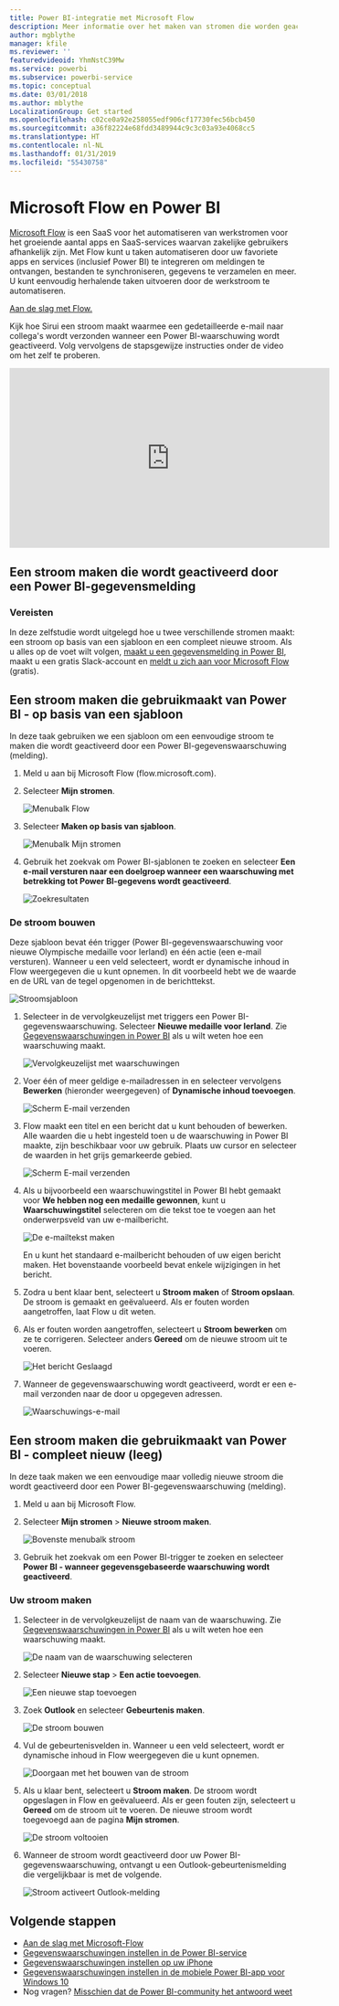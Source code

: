 ```yaml
---
title: Power BI-integratie met Microsoft Flow
description: Meer informatie over het maken van stromen die worden geactiveerd door Power BI-gegevenswaarschuwingen.
author: mgblythe
manager: kfile
ms.reviewer: ''
featuredvideoid: YhmNstC39Mw
ms.service: powerbi
ms.subservice: powerbi-service
ms.topic: conceptual
ms.date: 03/01/2018
ms.author: mblythe
LocalizationGroup: Get started
ms.openlocfilehash: c02ce0a92e258055edf906cf17730fec56bcb450
ms.sourcegitcommit: a36f82224e68fdd3489944c9c3c03a93e4068cc5
ms.translationtype: HT
ms.contentlocale: nl-NL
ms.lasthandoff: 01/31/2019
ms.locfileid: "55430758"
---
```

# <a name="microsoft-flow-and-power-bi"></a>Microsoft Flow en Power BI

[Microsoft Flow](https://flow.microsoft.com/documentation/getting-started) is een SaaS voor het automatiseren van werkstromen voor het groeiende aantal apps en SaaS-services waarvan zakelijke gebruikers afhankelijk zijn. Met Flow kunt u taken automatiseren door uw favoriete apps en services (inclusief Power BI) te integreren om meldingen te ontvangen, bestanden te synchroniseren, gegevens te verzamelen en meer. U kunt eenvoudig herhalende taken uitvoeren door de werkstroom te automatiseren.

[Aan de slag met Flow.](https://flow.microsoft.com/documentation/getting-started)

Kijk hoe Sirui een stroom maakt waarmee een gedetailleerde e-mail naar collega's wordt verzonden wanneer een Power BI-waarschuwing wordt geactiveerd. Volg vervolgens de stapsgewijze instructies onder de video om het zelf te proberen.

<iframe width="560" height="315" src="https://www.youtube.com/embed/YhmNstC39Mw" frameborder="0" allowfullscreen></iframe>

## <a name="create-a-flow-that-is-triggered-by-a-power-bi-data-alert"></a>Een stroom maken die wordt geactiveerd door een Power BI-gegevensmelding

### <a name="prerequisites"></a>Vereisten
In deze zelfstudie wordt uitgelegd hoe u twee verschillende stromen maakt: een stroom op basis van een sjabloon en een compleet nieuwe stroom. Als u alles op de voet wilt volgen, [maakt u een gegevensmelding in Power BI](service-set-data-alerts.md), maakt u een gratis Slack-account en [meldt u zich aan voor Microsoft Flow](https://flow.microsoft.com/#home-signup) (gratis).

## <a name="create-a-flow-that-uses-power-bi---from-a-template"></a>Een stroom maken die gebruikmaakt van Power BI - op basis van een sjabloon
In deze taak gebruiken we een sjabloon om een eenvoudige stroom te maken die wordt geactiveerd door een Power BI-gegevenswaarschuwing (melding).

1. Meld u aan bij Microsoft Flow (flow.microsoft.com).
2. Selecteer **Mijn stromen**.
   
   ![Menubalk Flow](media/service-flow-integration/power-bi-my-flows.png)
3. Selecteer **Maken op basis van sjabloon**.
   
    ![Menubalk Mijn stromen](media/service-flow-integration/power-bi-template.png)
4. Gebruik het zoekvak om Power BI-sjablonen te zoeken en selecteer **Een e-mail versturen naar een doelgroep wanneer een waarschuwing met betrekking tot Power BI-gegevens wordt geactiveerd**.
   
    ![Zoekresultaten](media/service-flow-integration/power-bi-flow-alert.png)


### <a name="build-the-flow"></a>De stroom bouwen
Deze sjabloon bevat één trigger (Power BI-gegevenswaarschuwing voor nieuwe Olympische medaille voor Ierland) en één actie (een e-mail versturen). Wanneer u een veld selecteert, wordt er dynamische inhoud in Flow weergegeven die u kunt opnemen.  In dit voorbeeld hebt we de waarde en de URL van de tegel opgenomen in de berichttekst.

![Stroomsjabloon](media/service-flow-integration/power-bi-template1.png)

1. Selecteer in de vervolgkeuzelijst met triggers een Power BI-gegevenswaarschuwing. Selecteer **Nieuwe medaille voor Ierland**. Zie [Gegevenswaarschuwingen in Power BI](service-set-data-alerts.md) als u wilt weten hoe een waarschuwing maakt.
   
   ![Vervolgkeuzelijst met waarschuwingen](media/service-flow-integration/power-bi-trigger-flow.png)
2. Voer één of meer geldige e-mailadressen in en selecteer vervolgens **Bewerken** (hieronder weergegeven) of **Dynamische inhoud toevoegen**. 
   
   ![Scherm E-mail verzenden](media/service-flow-integration/power-bi-flow-email.png)

3. Flow maakt een titel en een bericht dat u kunt behouden of bewerken. Alle waarden die u hebt ingesteld toen u de waarschuwing in Power BI maakte, zijn beschikbaar voor uw gebruik. Plaats uw cursor en selecteer de waarden in het grijs gemarkeerde gebied. 

   ![Scherm E-mail verzenden](media/service-flow-integration/power-bi-flow-email-default.png)

1.  Als u bijvoorbeeld een waarschuwingstitel in Power BI hebt gemaakt voor **We hebben nog een medaille gewonnen**, kunt u **Waarschuwingstitel** selecteren om die tekst toe te voegen aan het onderwerpsveld van uw e-mailbericht.

    ![De e-mailtekst maken](media/service-flow-integration/power-bi-flow-message.png)

    En u kunt het standaard e-mailbericht behouden of uw eigen bericht maken. Het bovenstaande voorbeeld bevat enkele wijzigingen in het bericht.

1. Zodra u bent klaar bent, selecteert u **Stroom maken** of **Stroom opslaan**.  De stroom is gemaakt en geëvalueerd.  Als er fouten worden aangetroffen, laat Flow u dit weten.
2. Als er fouten worden aangetroffen, selecteert u **Stroom bewerken** om ze te corrigeren. Selecteer anders **Gereed** om de nieuwe stroom uit te voeren.
   
   ![Het bericht Geslaagd](media/service-flow-integration/power-bi-flow-running.png)
5. Wanneer de gegevenswaarschuwing wordt geactiveerd, wordt er een e-mail verzonden naar de door u opgegeven adressen.  
   
   ![Waarschuwings-e-mail](media/service-flow-integration/power-bi-flow-email2.png)

## <a name="create-a-flow-that-uses-power-bi---from-scratch-blank"></a>Een stroom maken die gebruikmaakt van Power BI - compleet nieuw (leeg)
In deze taak maken we een eenvoudige maar volledig nieuwe stroom die wordt geactiveerd door een Power BI-gegevenswaarschuwing (melding).

1. Meld u aan bij Microsoft Flow.
2. Selecteer **Mijn stromen** > **Nieuwe stroom maken**.
   
   ![Bovenste menubalk stroom](media/service-flow-integration/power-bi-my-flows.png)
3. Gebruik het zoekvak om een Power BI-trigger te zoeken en selecteer **Power BI - wanneer gegevensgebaseerde waarschuwing wordt geactiveerd**.

### <a name="build-your-flow"></a>Uw stroom maken
1. Selecteer in de vervolgkeuzelijst de naam van de waarschuwing.  Zie [Gegevenswaarschuwingen in Power BI](service-set-data-alerts.md) als u wilt weten hoe een waarschuwing maakt.
   
    ![De naam van de waarschuwing selecteren](media/service-flow-integration/power-bi-totalstores2.png)
2. Selecteer **Nieuwe stap** > **Een actie toevoegen**.
   
   ![Een nieuwe stap toevoegen](media/service-flow-integration/power-bi-new-step.png)
3. Zoek **Outlook** en selecteer **Gebeurtenis maken**.
   
   ![De stroom bouwen](media/service-flow-integration/power-bi-create-event.png)
4. Vul de gebeurtenisvelden in. Wanneer u een veld selecteert, wordt er dynamische inhoud in Flow weergegeven die u kunt opnemen.
   
   ![Doorgaan met het bouwen van de stroom](media/service-flow-integration/power-bi-flow-event.png)
5. Als u klaar bent, selecteert u **Stroom maken**.  De stroom wordt opgeslagen in Flow en geëvalueerd. Als er geen fouten zijn, selecteert u **Gereed** om de stroom uit te voeren.  De nieuwe stroom wordt toegevoegd aan de pagina **Mijn stromen**.
   
   ![De stroom voltooien](media/service-flow-integration/power-bi-flow-running.png)
6. Wanneer de stroom wordt geactiveerd door uw Power BI-gegevenswaarschuwing, ontvangt u een Outlook-gebeurtenismelding die vergelijkbaar is met de volgende.
   
    ![Stroom activeert Outlook-melding](media/service-flow-integration/power-bi-flow-notice.png)

## <a name="next-steps"></a>Volgende stappen
* [Aan de slag met Microsoft-Flow](https://flow.microsoft.com/documentation/getting-started/)
* [Gegevenswaarschuwingen instellen in de Power BI-service](service-set-data-alerts.md)
* [Gegevenswaarschuwingen instellen op uw iPhone](consumer/mobile/mobile-set-data-alerts-in-the-mobile-apps.md)
* [Gegevenswaarschuwingen instellen in de mobiele Power BI-app voor Windows 10](consumer/mobile/mobile-set-data-alerts-in-the-mobile-apps.md)
* Nog vragen? [Misschien dat de Power BI-community het antwoord weet](http://community.powerbi.com/)

